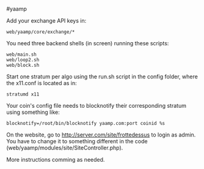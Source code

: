 #yaamp

Add your exchange API keys in:

	web/yaamp/core/exchange/*

You need three backend shells (in screen) running these scripts:

	web/main.sh
	web/loop2.sh
	web/block.sh
	
Start one stratum per algo using the run.sh script in the config folder, where the x11.conf is located as in:

	stratumd x11

Your coin's config file needs to blocknotify their corresponding stratum using something like:

	blocknotify=/root/bin/blocknotify yaamp.com:port coinid %s

On the website, go to http://server.com/site/frottedessus to login as admin. You have to change it to something different in the code (web/yaamp/modules/site/SiteController.php).
	
More instructions comming as needed.

